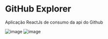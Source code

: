 # GitHub Explorer
Aplicação ReactJs de consumo da api do Github

![image](https://user-images.githubusercontent.com/87983174/211084774-3afcba9e-94ab-4ca3-b2c8-3f499e7153ed.png)
![image](https://user-images.githubusercontent.com/87983174/211084910-c2986ca4-6981-4e18-bc49-8a4a0f4fccb5.png)
